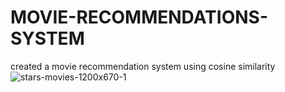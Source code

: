 # MOVIE-RECOMMENDATIONS-SYSTEM
created a movie recommendation system using cosine similarity
![stars-movies-1200x670-1](https://github.com/Riomartin88/MOVIE-RECOMMENDATIONS-SYSTEM/assets/71516928/e672dfd9-1009-4864-b531-7fe1e9b90be7)
